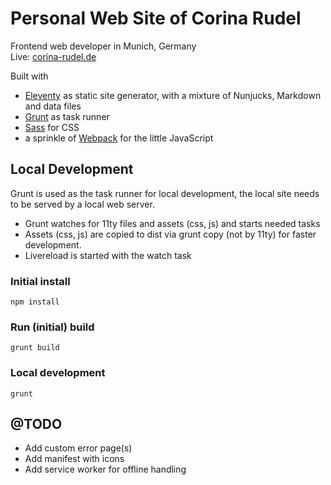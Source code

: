 # Personal Web Site of Corina Rudel

Frontend web developer in Munich, Germany  
Live: [corina-rudel.de](https://www.corina-rudel.de)

Built with
* [Eleventy](https://www.11ty.dev/) as static site generator, with a mixture of Nunjucks, Markdown and data files 
* [Grunt](https://gruntjs.com/) as task runner
* [Sass](https://sass-lang.com/) for CSS
* a sprinkle of [Webpack](https://webpack.js.org/) for the little JavaScript

## Local Development
Grunt is used as the task runner for local development, the local site needs to be served by a local web server.
* Grunt watches for 11ty files and assets (css, js) and starts needed tasks
* Assets (css, js) are copied to dist via grunt copy (not by 11ty) for faster development.
* Livereload is started with the watch task

### Initial install
```
npm install
```

### Run (initial) build
```
grunt build
```

### Local development
```
grunt
```

## @TODO
* Add custom error page(s)
* Add manifest with icons
* Add service worker for offline handling